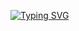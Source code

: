 [![Typing SVG](https://readme-typing-svg.demolab.com?font=Fira+Code&weight=700&size=30&duration=1000&pause=1000&color=F75C7D&background=CB81FF00&center=true&vCenter=true&width=435&lines=MERN+Stack+Developer;UI+UX+Designer)](https://git.io/typing-svg)
